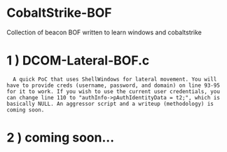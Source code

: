 # CobaltStrike-BOF
Collection of beacon BOF written to learn windows and cobaltstrike


# 1 ) DCOM-Lateral-BOF.c
      A quick PoC that uses ShellWindows for lateral movement. You will have to provide creds (username, password, and domain) on line 93-95 for it to work. If you wish to use the current user credentials, you can change line 110 to "authInfo->pAuthIdentityData = t2;", which is basically NULL. An aggressor script and a writeup (methodology) is coming soon.
      
      
      
# 2 ) coming soon...

